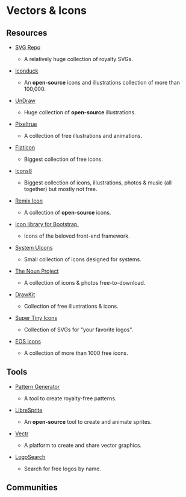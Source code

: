 # Vectors & Icons

## Resources

* [SVG Repo](https://www.svgrepo.com/)
  
  * A relatively huge collection of royalty SVGs.

* [Iconduck](https://iconduck.com)
  
  * An **open-source** icons and illustrations collection of more than 100,000.

* [UnDraw](https://undraw.co)
  
  * Huge collection of **open-source** illustrations.

* [Pixeltrue](https://www.pixeltrue.com/free-illustrations)
  
  * A collection of free illustrations and animations.

* [Flaticon](https://www.flaticon.com)
  
  * Biggest collection of free icons.

* [Icons8](https://icons8.com)
  
  * Biggest collection of icons, illustrations, photos & music (all together) but mostly not free.

* [Remix Icon](https://remixicon.com)
  
  * A collection of **open-source** icons.

* [Icon library for Bootstrap.](https://github.com/twbs/icons)
  
  * Icons of the beloved front-end framework.

* [System UIcons](https://systemuicons.com)
  
  * Small collection of icons designed for systems.

* [The Noun Project](https://thenounproject.com)
  
  * A collection of icons & photos free-to-download.

* [DrawKit](https://www.drawkit.io)
  
  * Collection of free illustrations & icons.

* [Super Tiny Icons](https://github.com/edent/SuperTinyIcons)
  
  * Collection of SVGs for "your favorite logos".

* [EOS Icons](https://eos-icons.com)
  
  * A collection of more than 1000 free icons.

## Tools

* [Pattern Generator](https://doodad.dev/pattern-generator)
  
  * A tool to create royalty-free patterns.

* [LibreSprite](https://libresprite.github.io)
  
  * An **open-source** tool to create and animate sprites.

* [Vectr](https://vectr.com)
  
  * A platform to create and share vector graphics.

* [LogoSearch](https://logosear.ch)
  
  * Search for free logos by name.

## Communities
